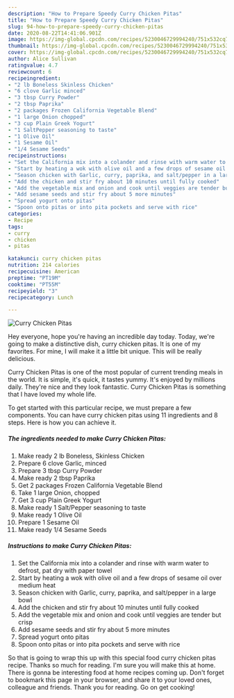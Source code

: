 ```yaml
---
description: "How to Prepare Speedy Curry Chicken Pitas"
title: "How to Prepare Speedy Curry Chicken Pitas"
slug: 94-how-to-prepare-speedy-curry-chicken-pitas
date: 2020-08-22T14:41:06.901Z
image: https://img-global.cpcdn.com/recipes/5230046729994240/751x532cq70/curry-chicken-pitas-recipe-main-photo.jpg
thumbnail: https://img-global.cpcdn.com/recipes/5230046729994240/751x532cq70/curry-chicken-pitas-recipe-main-photo.jpg
cover: https://img-global.cpcdn.com/recipes/5230046729994240/751x532cq70/curry-chicken-pitas-recipe-main-photo.jpg
author: Alice Sullivan
ratingvalue: 4.7
reviewcount: 6
recipeingredient:
- "2 lb Boneless Skinless Chicken"
- "6 clove Garlic minced"
- "3 tbsp Curry Powder"
- "2 tbsp Paprika"
- "2 packages Frozen California Vegetable Blend"
- "1 large Onion chopped"
- "3 cup Plain Greek Yogurt"
- "1 SaltPepper seasoning to taste"
- "1 Olive Oil"
- "1 Sesame Oil"
- "1/4 Sesame Seeds"
recipeinstructions:
- "Set the California mix into a colander and rinse with warm water to defrost, pat dry with paper towel"
- "Start by heating a wok with olive oil and a few drops of sesame oil over medium heat"
- "Season chicken with Garlic, curry, paprika, and salt/pepper in a large bowl"
- "Add the chicken and stir fry about 10 minutes until fully cooked"
- "Add the vegetable mix and onion and cook until veggies are tender but crisp"
- "Add sesame seeds and stir fry about 5 more minutes"
- "Spread yogurt onto pitas"
- "Spoon onto pitas or into pita pockets and serve with rice"
categories:
- Recipe
tags:
- curry
- chicken
- pitas

katakunci: curry chicken pitas 
nutrition: 214 calories
recipecuisine: American
preptime: "PT19M"
cooktime: "PT55M"
recipeyield: "3"
recipecategory: Lunch

---
```



![Curry Chicken Pitas](https://img-global.cpcdn.com/recipes/5230046729994240/751x532cq70/curry-chicken-pitas-recipe-main-photo.jpg)

Hey everyone, hope you're having an incredible day today. Today, we're going to make a distinctive dish, curry chicken pitas. It is one of my favorites. For mine, I will make it a little bit unique. This will be really delicious.

Curry Chicken Pitas is one of the most popular of current trending meals in the world. It is simple, it's quick, it tastes yummy. It's enjoyed by millions daily. They're nice and they look fantastic. Curry Chicken Pitas is something that I have loved my whole life.




To get started with this particular recipe, we must prepare a few components. You can have curry chicken pitas using 11 ingredients and 8 steps. Here is how you can achieve it.

<!--inarticleads1-->

##### The ingredients needed to make Curry Chicken Pitas:

1. Make ready 2 lb Boneless, Skinless Chicken
1. Prepare 6 clove Garlic, minced
1. Prepare 3 tbsp Curry Powder
1. Make ready 2 tbsp Paprika
1. Get 2 packages Frozen California Vegetable Blend
1. Take 1 large Onion, chopped
1. Get 3 cup Plain Greek Yogurt
1. Make ready 1 Salt/Pepper seasoning to taste
1. Make ready 1 Olive Oil
1. Prepare 1 Sesame Oil
1. Make ready 1/4 Sesame Seeds




<!--inarticleads2-->

##### Instructions to make Curry Chicken Pitas:

1. Set the California mix into a colander and rinse with warm water to defrost, pat dry with paper towel
1. Start by heating a wok with olive oil and a few drops of sesame oil over medium heat
1. Season chicken with Garlic, curry, paprika, and salt/pepper in a large bowl
1. Add the chicken and stir fry about 10 minutes until fully cooked
1. Add the vegetable mix and onion and cook until veggies are tender but crisp
1. Add sesame seeds and stir fry about 5 more minutes
1. Spread yogurt onto pitas
1. Spoon onto pitas or into pita pockets and serve with rice




So that is going to wrap this up with this special food curry chicken pitas recipe. Thanks so much for reading. I'm sure you will make this at home. There is gonna be interesting food at home recipes coming up. Don't forget to bookmark this page in your browser, and share it to your loved ones, colleague and friends. Thank you for reading. Go on get cooking!

